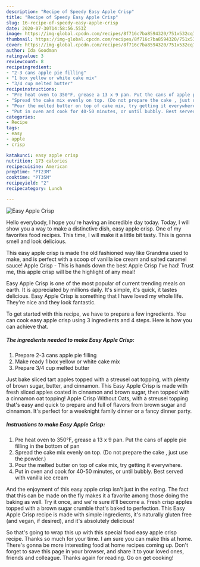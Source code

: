 ```yaml
---
description: "Recipe of Speedy Easy Apple Crisp"
title: "Recipe of Speedy Easy Apple Crisp"
slug: 16-recipe-of-speedy-easy-apple-crisp
date: 2020-07-30T14:58:56.553Z
image: https://img-global.cpcdn.com/recipes/8f716c7ba8594320/751x532cq70/easy-apple-crisp-recipe-main-photo.jpg
thumbnail: https://img-global.cpcdn.com/recipes/8f716c7ba8594320/751x532cq70/easy-apple-crisp-recipe-main-photo.jpg
cover: https://img-global.cpcdn.com/recipes/8f716c7ba8594320/751x532cq70/easy-apple-crisp-recipe-main-photo.jpg
author: Ida Goodman
ratingvalue: 3
reviewcount: 8
recipeingredient:
- "2-3 cans apple pie filling"
- "1 box yellow or white cake mix"
- "3/4 cup melted butter"
recipeinstructions:
- "Pre heat oven to 350°F, grease a 13 x 9 pan. Put the cans of apple pie filling in the bottom of pan"
- "Spread the cake mix evenly on top. (Do not prepare the cake , just use the powder.)"
- "Pour the melted butter on top of cake mix, try getting it everywhere."
- "Put in oven and cook for 40-50 minutes, or until bubbly. Best served with vanilla ice cream"
categories:
- Recipe
tags:
- easy
- apple
- crisp

katakunci: easy apple crisp 
nutrition: 173 calories
recipecuisine: American
preptime: "PT23M"
cooktime: "PT35M"
recipeyield: "2"
recipecategory: Lunch

---
```



![Easy Apple Crisp](https://img-global.cpcdn.com/recipes/8f716c7ba8594320/751x532cq70/easy-apple-crisp-recipe-main-photo.jpg)

Hello everybody, I hope you're having an incredible day today. Today, I will show you a way to make a distinctive dish, easy apple crisp. One of my favorites food recipes. This time, I will make it a little bit tasty. This is gonna smell and look delicious.

This easy apple crisp is made the old fashioned way like Grandma used to make, and is perfect with a scoop of vanilla ice cream and salted caramel sauce! Apple Crisp - This is hands down the best Apple Crisp I&#39;ve had! Trust me, this apple crisp will be the highlight of any meal!

Easy Apple Crisp is one of the most popular of current trending meals on earth. It is appreciated by millions daily. It's simple, it's quick, it tastes delicious. Easy Apple Crisp is something that I have loved my whole life. They're nice and they look fantastic.


To get started with this recipe, we have to prepare a few ingredients. You can cook easy apple crisp using 3 ingredients and 4 steps. Here is how you can achieve that.

##### The ingredients needed to make Easy Apple Crisp:

1. Prepare 2-3 cans apple pie filling
1. Make ready 1 box yellow or white cake mix
1. Prepare 3/4 cup melted butter


Just bake sliced tart apples topped with a streusel oat topping, with plenty of brown sugar, butter, and cinnamon. This Easy Apple Crisp is made with fresh sliced apples coated in cinnamon and brown sugar, then topped with a cinnamon oat topping! Apple Crisp Without Oats, with a streusel topping that&#39;s easy and quick to prepare and full of flavors from brown sugar and cinnamon. It&#39;s perfect for a weeknight family dinner or a fancy dinner party. 

##### Instructions to make Easy Apple Crisp:

1. Pre heat oven to 350°F, grease a 13 x 9 pan. Put the cans of apple pie filling in the bottom of pan
1. Spread the cake mix evenly on top. (Do not prepare the cake , just use the powder.)
1. Pour the melted butter on top of cake mix, try getting it everywhere.
1. Put in oven and cook for 40-50 minutes, or until bubbly. Best served with vanilla ice cream


And the enjoyment of this easy apple crisp isn&#39;t just in the eating. The fact that this can be made on the fly makes it a favorite among those doing the baking as well. Try it once, and we&#39;re sure it&#39;ll become a. Fresh crisp apples topped with a brown sugar crumble that&#39;s baked to perfection. This Easy Apple Crisp recipe is made with simple ingredients, it&#39;s naturally gluten free (and vegan, if desired), and it&#39;s absolutely delicious! 

So that's going to wrap this up with this special food easy apple crisp recipe. Thanks so much for your time. I am sure you can make this at home. There's gonna be more interesting food at home recipes coming up. Don't forget to save this page in your browser, and share it to your loved ones, friends and colleague. Thanks again for reading. Go on get cooking!
